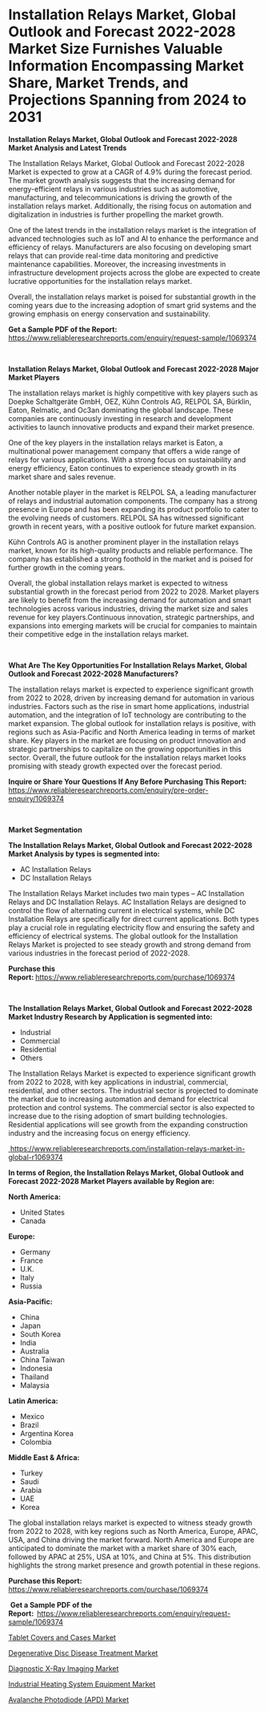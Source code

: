 <p><h1>Installation Relays Market, Global Outlook and Forecast 2022-2028 Market Size Furnishes Valuable Information Encompassing Market Share, Market Trends, and Projections Spanning from 2024 to 2031</h1></p><p><strong>Installation Relays Market, Global Outlook and Forecast 2022-2028 Market Analysis and Latest Trends</strong></p>
<p><p>The Installation Relays Market, Global Outlook and Forecast 2022-2028 Market is expected to grow at a CAGR of 4.9% during the forecast period. The market growth analysis suggests that the increasing demand for energy-efficient relays in various industries such as automotive, manufacturing, and telecommunications is driving the growth of the installation relays market. Additionally, the rising focus on automation and digitalization in industries is further propelling the market growth.</p><p>One of the latest trends in the installation relays market is the integration of advanced technologies such as IoT and AI to enhance the performance and efficiency of relays. Manufacturers are also focusing on developing smart relays that can provide real-time data monitoring and predictive maintenance capabilities. Moreover, the increasing investments in infrastructure development projects across the globe are expected to create lucrative opportunities for the installation relays market.</p><p>Overall, the installation relays market is poised for substantial growth in the coming years due to the increasing adoption of smart grid systems and the growing emphasis on energy conservation and sustainability.</p></p>
<p><strong>Get a Sample PDF of the Report:&nbsp;</strong> <a href="https://www.reliableresearchreports.com/enquiry/request-sample/1069374">https://www.reliableresearchreports.com/enquiry/request-sample/1069374</a></p>
<p>&nbsp;</p>
<p><strong>Installation Relays Market, Global Outlook and Forecast 2022-2028 Major Market Players</strong></p>
<p><p>The installation relays market is highly competitive with key players such as Doepke Schaltgeräte GmbH, OEZ, Kühn Controls AG, RELPOL SA, Bürklin, Eaton, Relmatic, and Oc3an dominating the global landscape. These companies are continuously investing in research and development activities to launch innovative products and expand their market presence.</p><p>One of the key players in the installation relays market is Eaton, a multinational power management company that offers a wide range of relays for various applications. With a strong focus on sustainability and energy efficiency, Eaton continues to experience steady growth in its market share and sales revenue.</p><p>Another notable player in the market is RELPOL SA, a leading manufacturer of relays and industrial automation components. The company has a strong presence in Europe and has been expanding its product portfolio to cater to the evolving needs of customers. RELPOL SA has witnessed significant growth in recent years, with a positive outlook for future market expansion.</p><p>Kühn Controls AG is another prominent player in the installation relays market, known for its high-quality products and reliable performance. The company has established a strong foothold in the market and is poised for further growth in the coming years.</p><p>Overall, the global installation relays market is expected to witness substantial growth in the forecast period from 2022 to 2028. Market players are likely to benefit from the increasing demand for automation and smart technologies across various industries, driving the market size and sales revenue for key players.Continuous innovation, strategic partnerships, and expansions into emerging markets will be crucial for companies to maintain their competitive edge in the installation relays market.</p></p>
<p>&nbsp;</p>
<p><strong>What Are The Key Opportunities For Installation Relays Market, Global Outlook and Forecast 2022-2028 Manufacturers?</strong></p>
<p><p>The installation relays market is expected to experience significant growth from 2022 to 2028, driven by increasing demand for automation in various industries. Factors such as the rise in smart home applications, industrial automation, and the integration of IoT technology are contributing to the market expansion. The global outlook for installation relays is positive, with regions such as Asia-Pacific and North America leading in terms of market share. Key players in the market are focusing on product innovation and strategic partnerships to capitalize on the growing opportunities in this sector. Overall, the future outlook for the installation relays market looks promising with steady growth expected over the forecast period.</p></p>
<p><strong>Inquire or Share Your Questions If Any Before Purchasing This Report:</strong> <a href="https://www.reliableresearchreports.com/enquiry/pre-order-enquiry/1069374">https://www.reliableresearchreports.com/enquiry/pre-order-enquiry/1069374</a></p>
<p>&nbsp;</p>
<p><strong>Market Segmentation</strong></p>
<p><strong>The Installation Relays Market, Global Outlook and Forecast 2022-2028 Market Analysis by types is segmented into:</strong></p>
<p><ul><li>AC Installation Relays</li><li>DC Installation Relays</li></ul></p>
<p><p>The Installation Relays Market includes two main types – AC Installation Relays and DC Installation Relays. AC Installation Relays are designed to control the flow of alternating current in electrical systems, while DC Installation Relays are specifically for direct current applications. Both types play a crucial role in regulating electricity flow and ensuring the safety and efficiency of electrical systems. The global outlook for the Installation Relays Market is projected to see steady growth and strong demand from various industries in the forecast period of 2022-2028.</p></p>
<p><strong>Purchase this Report:&nbsp;</strong><a href="https://www.reliableresearchreports.com/purchase/1069374">https://www.reliableresearchreports.com/purchase/1069374</a></p>
<p>&nbsp;</p>
<p><strong>The Installation Relays Market, Global Outlook and Forecast 2022-2028 Market Industry Research by Application is segmented into:</strong></p>
<p><ul><li>Industrial</li><li>Commercial</li><li>Residential</li><li>Others</li></ul></p>
<p><p>The Installation Relays Market is expected to experience significant growth from 2022 to 2028, with key applications in industrial, commercial, residential, and other sectors. The industrial sector is projected to dominate the market due to increasing automation and demand for electrical protection and control systems. The commercial sector is also expected to increase due to the rising adoption of smart building technologies. Residential applications will see growth from the expanding construction industry and the increasing focus on energy efficiency.</p></p>
<p><a href="https://www.reliableresearchreports.com/installation-relays-market-in-global-r1069374">&nbsp;https://www.reliableresearchreports.com/installation-relays-market-in-global-r1069374</a></p>
<p><strong>In terms of Region, the Installation Relays Market, Global Outlook and Forecast 2022-2028 Market Players available by Region are:</strong></p>
<p>
    <p> <strong> North America: </strong>
        <ul>
            <li>United States</li>
            <li>Canada</li>
        </ul>
        </p> 
    <p> <strong> Europe: </strong>
        <ul>
            <li>Germany</li>
            <li>France</li>
            <li>U.K.</li>
            <li>Italy</li>
            <li>Russia</li>
        </ul>
        </p> 
    <p> <strong> Asia-Pacific: </strong>
        <ul>
            <li>China</li>
            <li>Japan</li>
            <li>South Korea</li>
            <li>India</li>
            <li>Australia</li>
            <li>China Taiwan</li>
            <li>Indonesia</li>
            <li>Thailand</li>
            <li>Malaysia</li>
        </ul>
        </p> 
    <p> <strong> Latin America: </strong>
        <ul>
            <li>Mexico</li>
            <li>Brazil</li>
            <li>Argentina Korea</li>
            <li>Colombia</li>
        </ul>
        </p> 
    <p> <strong> Middle East & Africa: </strong>
        <ul>
            <li>Turkey</li>
            <li>Saudi</li>
            <li>Arabia</li>
            <li>UAE</li>
            <li>Korea</li>
        </ul>
    </p>
    </p>
<p><p>The global installation relays market is expected to witness steady growth from 2022 to 2028, with key regions such as North America, Europe, APAC, USA, and China driving the market forward. North America and Europe are anticipated to dominate the market with a market share of 30% each, followed by APAC at 25%, USA at 10%, and China at 5%. This distribution highlights the strong market presence and growth potential in these regions.</p></p>
<p><strong>Purchase this Report: </strong><a href="https://www.reliableresearchreports.com/purchase/1069374">https://www.reliableresearchreports.com/purchase/1069374</a></p>
<p>&nbsp;<strong>Get a Sample PDF of the Report:&nbsp;&nbsp;</strong><a href="https://www.reliableresearchreports.com/enquiry/request-sample/1069374">https://www.reliableresearchreports.com/enquiry/request-sample/1069374</a></p>
<p><strong></strong></p>
<p><p><a href="https://medium.com/@joanne.harris67856/tablet-covers-and-cases-market-a-global-and-regional-analysis-focus-on-region-country-level-3989c7aba9e5">Tablet Covers and Cases Market</a></p><p><a href="https://issuu.com/reportprime-2/docs/degenerative-disc-disease-treatment-market-size-20">Degenerative Disc Disease Treatment Market</a></p><p><a href="https://github.com/neilMartin36/Market-Research-Report-List-1/blob/main/diagnostic-x-ray-imaging-market.md">Diagnostic X-Ray Imaging Market</a></p><p><a href="https://www.linkedin.com/pulse/global-industrial-heating-system-equipment-market-opportunities-iq1je">Industrial Heating System Equipment Market</a></p><p><a href="https://github.com/sydneyHley85/Market-Research-Report-List-1/blob/main/avalanche-photodiode-apd-market.md">Avalanche Photodiode (APD) Market</a></p></p>